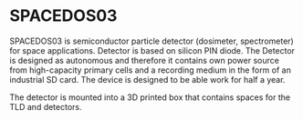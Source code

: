 # SPACEDOS03

SPACEDOS03 is semiconductor particle detector (dosimeter, spectrometer) for space applications. Detector is based on silicon PIN diode. The Detector is designed as autonomous and therefore it contains own power source from high-capacity primary cells and a recording medium in the form of an industrial SD card. The device is designed to be able work for half a year.

The detector is mounted into a 3D printed box that contains spaces for the TLD and detectors.
